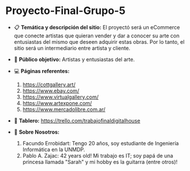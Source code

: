 # Proyecto-Final-Grupo-5


* 📋 __Temática y descripción del sitio:__
   El proyectó será un eCommerce que conecte artistas que quieran vender y dar a
   conocer su arte con entusiastas del mismo que deseen adquirir estas obras. Por
   lo tanto, el sitio será un intermediario entre artista y cliente.
   
* 👀 __Público objetivo:__
    Artistas y entusiastas del arte.
    
* 💻 __Páginas referentes:__
    1. https://cottgallery.art/
    2. https://www.ebay.com/
    3. https://www.virtualgallery.com/
    4. https://www.artexpone.com/
    5. https://www.mercadolibre.com.ar/

* 🔲 __Tablero:__
    https://trello.com/trabajofinaldigitalhouse

* 💁 __Sobre Nosotros:__
    1. Facundo Errobidart: Tengo 20 años, soy estudiante de Ingeniería Informática en la UNMDP. 
    2. Pablo A. Zajac: 42 years old! Mi trabajo es IT; soy papá de una princesa llamada "Sarah" y mi hobby es la guitarra (entre otros)!
